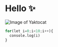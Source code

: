 # Hello ✨
![Image of Yaktocat](https://octodex.github.com/images/yaktocat.png)
```python
for(let i=0;i<10;i++){
  console.log(i)
}
```
